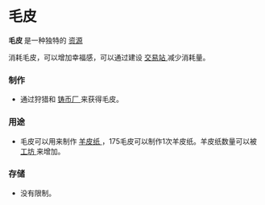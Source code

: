 # 毛皮
<strong>
          毛皮
    </strong>
        是一种独特的
    <a href="#Resources">
          资源
    </a>

  <p>
        消耗毛皮，可以增加幸福感，可以通过建设
    <a href="?file=001-猫咪百科/01-建筑物/08-其它建筑#交易站">
          交易站
    </a>
        减少消耗量。
  </p>
  
### 制作
<ul>
      <li>
            通过狩猎和
        <a href="index.html?file=001-猫咪百科/01-建筑物/08-其它建筑#铸币厂">
              铸币厂
        </a>
            来获得毛皮。
      </li>
    </ul>
    
 ### 用途
<ul>
      <li>
            毛皮可以用来制作
			<a href="?file=003-资源大全/34-羊皮纸">
			羊皮纸
			</a>，175毛皮可以制作1次羊皮纸。羊皮纸数量可以被
			<a href="index.html?file=001-猫咪百科/01-建筑物/08-其它建筑">
            工坊
			</a>
            来增加。
      </li>
    </ul>
    
### 存储
<ul>
      <li>
            没有限制。
      </li>
    </ul>
  </div>
  <p style="float:right;margin:6px">
  </p>
</td>